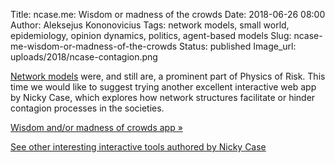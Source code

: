Title: ncase.me: Wisdom or madness of the crowds
Date: 2018-06-26 08:00
Author: Aleksejus Kononovicius
Tags: network models, small world, epidemiology, opinion dynamics, politics, agent-based models
Slug: ncase-me-wisdom-or-madness-of-the-crowds
Status: published
Image_url: uploads/2018/ncase-contagion.png

[Network models](/tag/network-models/) were, and still are, a prominent part
of Physics of Risk. This time we would like to suggest trying another excellent
interactive web app by Nicky Case, which explores how network structures
facilitate or hinder contagion processes in the societies.

[Wisdom and/or madness of crowds app &raquo;](https://ncase.me/crowds/)

[See other interesting interactive tools authored by Nicky Case](https://ncase.me)
